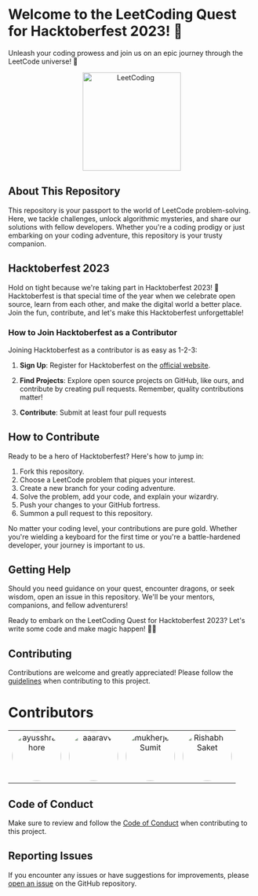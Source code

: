 # Welcome to the LeetCoding Quest for Hacktoberfest 2023! 🚀

Unleash your coding prowess and join us on an epic journey through the LeetCode universe! 🌌

<p align="center">
  <img src="https://hacktoberfest.com/_next/static/media/logo-hacktoberfest--logomark.b91c17d2.svg" alt="LeetCoding" width="200">
  
</p>

## About This Repository

This repository is your passport to the world of LeetCode problem-solving. Here, we tackle challenges, unlock algorithmic mysteries, and share our solutions with fellow developers. Whether you're a coding prodigy or just embarking on your coding adventure, this repository is your trusty companion.

## Hacktoberfest 2023

Hold on tight because we're taking part in Hacktoberfest 2023! 🎉 Hacktoberfest is that special time of the year when we celebrate open source, learn from each other, and make the digital world a better place. Join the fun, contribute, and let's make this Hacktoberfest unforgettable!

### How to Join Hacktoberfest as a Contributor

Joining Hacktoberfest as a contributor is as easy as 1-2-3:

1. **Sign Up**: Register for Hacktoberfest on the [official website](https://hacktoberfest.digitalocean.com/).

2. **Find Projects**: Explore open source projects on GitHub, like ours, and contribute by creating pull requests. Remember, quality contributions matter!

3. **Contribute**: Submit at least four pull requests

## How to Contribute

Ready to be a hero of Hacktoberfest? Here's how to jump in:

1. Fork this repository.
2. Choose a LeetCode problem that piques your interest.
3. Create a new branch for your coding adventure.
4. Solve the problem, add your code, and explain your wizardry.
5. Push your changes to your GitHub fortress.
6. Summon a pull request to this repository.

No matter your coding level, your contributions are pure gold. Whether you're wielding a keyboard for the first time or you're a battle-hardened developer, your journey is important to us.

## Getting Help

Should you need guidance on your quest, encounter dragons, or seek wisdom, open an issue in this repository. We'll be your mentors, companions, and fellow adventurers!

Ready to embark on the LeetCoding Quest for Hacktoberfest 2023? Let's write some code and make magic happen! 🔮✨

## Contributing

Contributions are welcome and greatly appreciated! Please follow the [guidelines](CONTRIBUTING.md) when contributing to this project.

# Contributors

<!-- CONTRIBUTORS_START -->

<table>
  <tr>
    <td align="center">
          <a href="https://github.com/ayusshrathore">
            <div style="position: relative;">
              <img src="https://github.com/ayusshrathore.png" width="100px;" alt="ayusshrathore" style="border-radius: 50%;" title="ayusshrathore" />
              <div style="position: absolute; top: 0; left: 0; right: 0; bottom: 0; display: flex; justify-content: center; align-items: center; background-color: rgba(0, 0, 0, 0.7); color: white; opacity: 0; transition: opacity 0.3s;">
                <sub style="font-weight: bold;">ayusshrathore</sub>
              </div>
            </div>
          </a>
        </td> <td align="center">
          <a href="https://github.com/aaaravv">
            <div style="position: relative;">
              <img src="https://github.com/aaaravv.png" width="100px;" alt="aaaravv" style="border-radius: 50%;" title="aaaravv" />
              <div style="position: absolute; top: 0; left: 0; right: 0; bottom: 0; display: flex; justify-content: center; align-items: center; background-color: rgba(0, 0, 0, 0.7); color: white; opacity: 0; transition: opacity 0.3s;">
                <sub style="font-weight: bold;">aaaravv</sub>
              </div>
            </div>
          </a>
        </td> <td align="center">
          <a href="https://github.com/mukherjeeSumit">
            <div style="position: relative;">
              <img src="https://github.com/mukherjeeSumit.png" width="100px;" alt="mukherjeeSumit" style="border-radius: 50%;" title="mukherjeeSumit" />
              <div style="position: absolute; top: 0; left: 0; right: 0; bottom: 0; display: flex; justify-content: center; align-items: center; background-color: rgba(0, 0, 0, 0.7); color: white; opacity: 0; transition: opacity 0.3s;">
                <sub style="font-weight: bold;">mukherjeeSumit</sub>
              </div>
            </div>
          </a>
        </td> <td align="center">
          <a href="https://github.com/Rishabh-Saket">
            <div style="position: relative;">
              <img src="https://github.com/Rishabh-Saket.png" width="100px;" alt="Rishabh-Saket" style="border-radius: 50%;" title="Rishabh-Saket" />
              <div style="position: absolute; top: 0; left: 0; right: 0; bottom: 0; display: flex; justify-content: center; align-items: center; background-color: rgba(0, 0, 0, 0.7); color: white; opacity: 0; transition: opacity 0.3s;">
                <sub style="font-weight: bold;">Rishabh-Saket</sub>
              </div>
            </div>
          </a>
        </td>
  </tr>
</table>
<!-- CONTRIBUTORS_END -->

## Code of Conduct

Make sure to review and follow the [Code of Conduct](CODE_OF_CONDUCT.md) when contributing to this project.

## Reporting Issues

If you encounter any issues or have suggestions for improvements, please [open an issue](https://github.com/ayusshrathore/leetcode/issues) on the GitHub repository.
